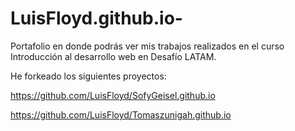 # LuisFloyd.github.io-
Portafolio en donde podrás ver mis trabajos realizados en el curso Introducción al desarrollo web en Desafío LATAM.

He forkeado los siguientes proyectos:

https://github.com/LuisFloyd/SofyGeisel.github.io

https://github.com/LuisFloyd/Tomaszunigah.github.io

